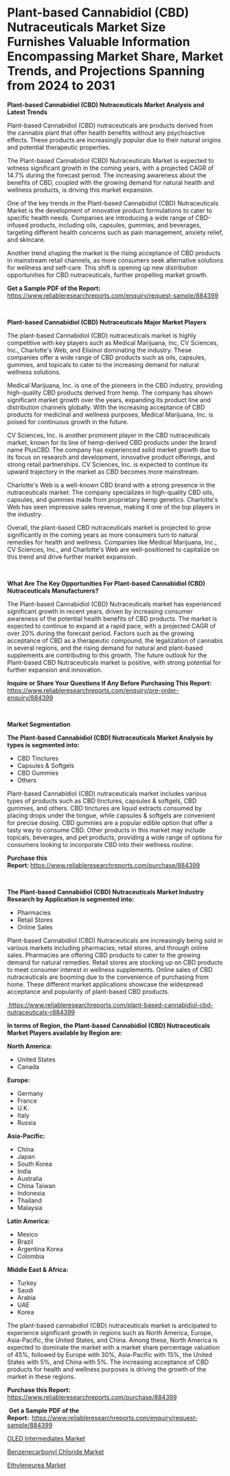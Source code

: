 <p><h1>Plant-based Cannabidiol (CBD) Nutraceuticals Market Size Furnishes Valuable Information Encompassing Market Share, Market Trends, and Projections Spanning from 2024 to 2031</h1></p><p><strong>Plant-based Cannabidiol (CBD) Nutraceuticals Market Analysis and Latest Trends</strong></p>
<p><p>Plant-based Cannabidiol (CBD) nutraceuticals are products derived from the cannabis plant that offer health benefits without any psychoactive effects. These products are increasingly popular due to their natural origins and potential therapeutic properties.</p><p>The Plant-based Cannabidiol (CBD) Nutraceuticals Market is expected to witness significant growth in the coming years, with a projected CAGR of 14.7% during the forecast period. The increasing awareness about the benefits of CBD, coupled with the growing demand for natural health and wellness products, is driving this market expansion.</p><p>One of the key trends in the Plant-based Cannabidiol (CBD) Nutraceuticals Market is the development of innovative product formulations to cater to specific health needs. Companies are introducing a wide range of CBD-infused products, including oils, capsules, gummies, and beverages, targeting different health concerns such as pain management, anxiety relief, and skincare.</p><p>Another trend shaping the market is the rising acceptance of CBD products in mainstream retail channels, as more consumers seek alternative solutions for wellness and self-care. This shift is opening up new distribution opportunities for CBD nutraceuticals, further propelling market growth.</p></p>
<p><strong>Get a Sample PDF of the Report:&nbsp;</strong> <a href="https://www.reliableresearchreports.com/enquiry/request-sample/884399">https://www.reliableresearchreports.com/enquiry/request-sample/884399</a></p>
<p>&nbsp;</p>
<p><strong>Plant-based Cannabidiol (CBD) Nutraceuticals Major Market Players</strong></p>
<p><p>The plant-based Cannabidiol (CBD) nutraceuticals market is highly competitive with key players such as Medical Marijuana, Inc, CV Sciences, Inc., Charlotte's Web, and Elixinol dominating the industry. These companies offer a wide range of CBD products such as oils, capsules, gummies, and topicals to cater to the increasing demand for natural wellness solutions.</p><p>Medical Marijuana, Inc. is one of the pioneers in the CBD industry, providing high-quality CBD products derived from hemp. The company has shown significant market growth over the years, expanding its product line and distribution channels globally. With the increasing acceptance of CBD products for medicinal and wellness purposes, Medical Marijuana, Inc. is poised for continuous growth in the future.</p><p>CV Sciences, Inc. is another prominent player in the CBD nutraceuticals market, known for its line of hemp-derived CBD products under the brand name PlusCBD. The company has experienced solid market growth due to its focus on research and development, innovative product offerings, and strong retail partnerships. CV Sciences, Inc. is expected to continue its upward trajectory in the market as CBD becomes more mainstream.</p><p>Charlotte's Web is a well-known CBD brand with a strong presence in the nutraceuticals market. The company specializes in high-quality CBD oils, capsules, and gummies made from proprietary hemp genetics. Charlotte's Web has seen impressive sales revenue, making it one of the top players in the industry.</p><p>Overall, the plant-based CBD nutraceuticals market is projected to grow significantly in the coming years as more consumers turn to natural remedies for health and wellness. Companies like Medical Marijuana, Inc., CV Sciences, Inc., and Charlotte's Web are well-positioned to capitalize on this trend and drive further market expansion.</p></p>
<p>&nbsp;</p>
<p><strong>What Are The Key Opportunities For Plant-based Cannabidiol (CBD) Nutraceuticals Manufacturers?</strong></p>
<p><p>The Plant-based Cannabidiol (CBD) Nutraceuticals market has experienced significant growth in recent years, driven by increasing consumer awareness of the potential health benefits of CBD products. The market is expected to continue to expand at a rapid pace, with a projected CAGR of over 20% during the forecast period. Factors such as the growing acceptance of CBD as a therapeutic compound, the legalization of cannabis in several regions, and the rising demand for natural and plant-based supplements are contributing to this growth. The future outlook for the Plant-based CBD Nutraceuticals market is positive, with strong potential for further expansion and innovation.</p></p>
<p><strong>Inquire or Share Your Questions If Any Before Purchasing This Report:</strong> <a href="https://www.reliableresearchreports.com/enquiry/pre-order-enquiry/884399">https://www.reliableresearchreports.com/enquiry/pre-order-enquiry/884399</a></p>
<p>&nbsp;</p>
<p><strong>Market Segmentation</strong></p>
<p><strong>The Plant-based Cannabidiol (CBD) Nutraceuticals Market Analysis by types is segmented into:</strong></p>
<p><ul><li>CBD Tinctures</li><li>Capsules & Softgels</li><li>CBD Gummies</li><li>Others</li></ul></p>
<p><p>Plant-based Cannabidiol (CBD) nutraceuticals market includes various types of products such as CBD tinctures, capsules & softgels, CBD gummies, and others. CBD tinctures are liquid extracts consumed by placing drops under the tongue, while capsules & softgels are convenient for precise dosing. CBD gummies are a popular edible option that offer a tasty way to consume CBD. Other products in this market may include topicals, beverages, and pet products, providing a wide range of options for consumers looking to incorporate CBD into their wellness routine.</p></p>
<p><strong>Purchase this Report:&nbsp;</strong><a href="https://www.reliableresearchreports.com/purchase/884399">https://www.reliableresearchreports.com/purchase/884399</a></p>
<p>&nbsp;</p>
<p><strong>The Plant-based Cannabidiol (CBD) Nutraceuticals Market Industry Research by Application is segmented into:</strong></p>
<p><ul><li>Pharmacies</li><li>Retail Stores</li><li>Online Sales</li></ul></p>
<p><p>Plant-based Cannabidiol (CBD) Nutraceuticals are increasingly being sold in various markets including pharmacies, retail stores, and through online sales. Pharmacies are offering CBD products to cater to the growing demand for natural remedies. Retail stores are stocking up on CBD products to meet consumer interest in wellness supplements. Online sales of CBD nutraceuticals are booming due to the convenience of purchasing from home. These different market applications showcase the widespread acceptance and popularity of plant-based CBD products.</p></p>
<p><a href="https://www.reliableresearchreports.com/plant-based-cannabidiol-cbd-nutraceuticals-r884399">&nbsp;https://www.reliableresearchreports.com/plant-based-cannabidiol-cbd-nutraceuticals-r884399</a></p>
<p><strong>In terms of Region, the Plant-based Cannabidiol (CBD) Nutraceuticals Market Players available by Region are:</strong></p>
<p>
    <p> <strong> North America: </strong>
        <ul>
            <li>United States</li>
            <li>Canada</li>
        </ul>
        </p> 
    <p> <strong> Europe: </strong>
        <ul>
            <li>Germany</li>
            <li>France</li>
            <li>U.K.</li>
            <li>Italy</li>
            <li>Russia</li>
        </ul>
        </p> 
    <p> <strong> Asia-Pacific: </strong>
        <ul>
            <li>China</li>
            <li>Japan</li>
            <li>South Korea</li>
            <li>India</li>
            <li>Australia</li>
            <li>China Taiwan</li>
            <li>Indonesia</li>
            <li>Thailand</li>
            <li>Malaysia</li>
        </ul>
        </p> 
    <p> <strong> Latin America: </strong>
        <ul>
            <li>Mexico</li>
            <li>Brazil</li>
            <li>Argentina Korea</li>
            <li>Colombia</li>
        </ul>
        </p> 
    <p> <strong> Middle East & Africa: </strong>
        <ul>
            <li>Turkey</li>
            <li>Saudi</li>
            <li>Arabia</li>
            <li>UAE</li>
            <li>Korea</li>
        </ul>
    </p>
    </p>
<p><p>The plant-based cannabidiol (CBD) nutraceuticals market is anticipated to experience significant growth in regions such as North America, Europe, Asia-Pacific, the United States, and China. Among these, North America is expected to dominate the market with a market share percentage valuation of 45%, followed by Europe with 30%, Asia-Pacific with 15%, the United States with 5%, and China with 5%. The increasing acceptance of CBD products for health and wellness purposes is driving the growth of the market in these regions.</p></p>
<p><strong>Purchase this Report: </strong><a href="https://www.reliableresearchreports.com/purchase/884399">https://www.reliableresearchreports.com/purchase/884399</a></p>
<p>&nbsp;<strong>Get a Sample PDF of the Report:&nbsp;&nbsp;</strong><a href="https://www.reliableresearchreports.com/enquiry/request-sample/884399">https://www.reliableresearchreports.com/enquiry/request-sample/884399</a></p>
<p><strong></strong></p>
<p><p><a href="https://www.linkedin.com/pulse/decoding-oled-intermediates-market-deep-dive-latest-trends-lp3ic">OLED Intermediates Market</a></p><p><a href="https://www.linkedin.com/pulse/benzenecarbonyl-chloride-market-challenges-opportunities-hxggf">Benzenecarbonyl Chloride Market</a></p><p><a href="https://www.linkedin.com/pulse/ethyleneurea-market-size-reflecting-forecast-till-2031-type-8ihwf">Ethyleneurea Market</a></p></p>